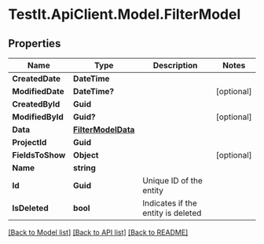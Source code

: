 # TestIt.ApiClient.Model.FilterModel

## Properties

Name | Type | Description | Notes
------------ | ------------- | ------------- | -------------
**CreatedDate** | **DateTime** |  | 
**ModifiedDate** | **DateTime?** |  | [optional] 
**CreatedById** | **Guid** |  | 
**ModifiedById** | **Guid?** |  | [optional] 
**Data** | [**FilterModelData**](FilterModelData.md) |  | 
**ProjectId** | **Guid** |  | 
**FieldsToShow** | **Object** |  | [optional] 
**Name** | **string** |  | 
**Id** | **Guid** | Unique ID of the entity | 
**IsDeleted** | **bool** | Indicates if the entity is deleted | 

[[Back to Model list]](../README.md#documentation-for-models) [[Back to API list]](../README.md#documentation-for-api-endpoints) [[Back to README]](../README.md)


